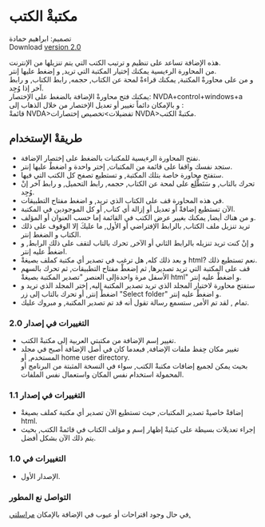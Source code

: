 # مكتبةْ الكتب #

تصميم: ابراهيم حمادة  
Download [version 2.0](https://github.com/ibrahim-s/myLibrary/releases/download/v2.0-dev/myArabicLibrary-2.0-dev.nvda-addon)  

هذه الإضافة تساعد على تنظيم و ترتيب الكتب التي يتم تنزيلها من الإنترنت.  
من المحاورة الرءيسية يمكنك إختيار المكتبة التي تريد, و إضغط عليها إنتر.  
و من على محاورةْ المكتبة, يمكنك قراءةْ لمحة عن الكتاب, حجمه, رابط الكتاب, و رابط آخر إذا وُجِد.  
يمكنك فتح محاورةْ الإضافة بالضغط على الإختصار: NVDA+control+windows+a  
و بالإمكان دائماً تغيير أو تعديل الإختصار من خلال الذهاب إلى :  
قائمةْ NVDA>تفضيلات>تخصيص إختصارات NVDA>مكتبةْ الكتب.  

## طريقةْ الإستخدام ##

*	نفتح المحاورة الرءيسية للمكتبات بالضغط على إختصار الإضافة.  
*	ستجد نفسك واقفا على قائمة من المكتبات, إختر واحدة و اضغطْ عليها إنتر.  
*	ستفتح محاورة خاصة بتلك المكتبة, و تستطيع تصفح كل الكتب التي فيها.  
*	تحرك بالتاب, و سَتَطَّلِع على لمحة عن الكتاب, حجمه, رابط التحميل, و رابط آخر إنْ وُجِد.  
*	في هذه المحاورة قف على الكتاب الذي تريد, و اضغط مفتاح التطبيقات.  
*	الآن تستطيع إضافةْ أو تعديل أو إزالة أي كتاب, أو كل الموجودين في المكتبة.  
*	و من هناك أيضا, يمكنك بغيير عرض الكتب في القائمة إما حسب العنوان أو المؤلف.  
*	تريد تنزيل ملف الكتاب, بالرابط الإفتراضي أو الأول, ما عليكَ إلا الوقوف على ذلك الكتاب و الضغط إنتر.  
*	و إنْ كنت تريد تنزيله بالرابط الثاني أو الآخر, تحرك بالتاب لتقف على ذلك الرابط, و اضغطْ عليه إنتر.  
*	و بعد ذلك كله, هل ترغب في تصدير أي مكتبة كملف بصيغةْ html? نعم تستطيع ذلك.  
*	قف على المكتبة التي تريد تصديرها, ثم إضغطْ مفتاح التطبيقات, ثم تحرك بالسهم الأسفل مرة واحدةإلى العنصر "تصدير المكتبة بصيغةْ html" و اضغطْ عليه إنتر.  
*	ستفتح محاورة لاختيار المجلد الذي تريد تصدير المكتبة إليه, إختر المجلد الذي تريد و اضغطْ إنتر, أو تحرك بالتاب إلى زر "Select folder" و اضغطْ عليه إنتر.  
*	تمام , لقد تم الأمر, ستسمع رسالة تقول أنه قد تم تصدير المكتبة, و مبروك عليك.  

### التغييرات في إصدار 2.0 ###

*	تغيير إسم الإضافة من مكتبتي العربية إلى مكتبةْ الكتب.  
*	تغيير مكان حِفظ ملفات الإضافة, فبعدما كان في أصل الإضافة أصبح في مجلد المستخدم, أو home user directory.  
بحيث يمكن لجميع إضافات مكتبةْ الكتب, سواء في النسخة المثبتة من البرنامج أو المحمولة استخدام نفس المكان واستعمال نفس الملفات.  

### التغييرات في إصدار 1.1 ###

*	إضافةْ خاصيةْ تصدير المكتبات, حيث تستطيع الآن تصدير أي مكتبة كملف بصيغةْ html.  
*	إجراء تعديلات بسيطة على كيثيةْ إظهار إسم و مؤلف الكتاب في قائمةْ الكتب, بحيث يتم ذلك الآن بشكل أفضل.  

### التغييرات في  1.0 ###

*	الإصدار الأول.  

### التواصل نع المطور ###

في حال وجود اقتراحات أو عيوب في الإضافة بالإمكان [مراسلتي.](mailto:ibra.hamadeh@hotmail.com)
